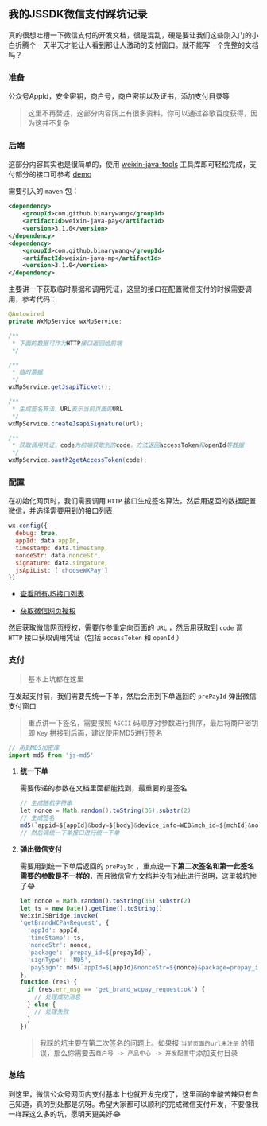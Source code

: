 ## 我的JSSDK微信支付踩坑记录

真的很想吐槽一下微信支付的开发文档，很是混乱，硬是要让我们这些刚入门的小白折腾个一天半天才能让人看到那让人激动的支付窗口。就不能写一个完整的文档吗？

### 准备

公众号AppId，安全密钥，商户号，商户密钥以及证书，添加支付目录等

> 这里不再赘述，这部分内容网上有很多资料，你可以通过谷歌百度获得，因为这并不复杂

### 后端

这部分内容其实也是很简单的，使用 [weixin-java-tools](https://github.com/Wechat-Group/weixin-java-tools) 工具库即可轻松完成，支付部分的接口可参考 [demo](https://github.com/binarywang/weixin-java-pay-demo)

需要引入的 `maven` 包：

``` xml
<dependency>
    <groupId>com.github.binarywang</groupId>
    <artifactId>weixin-java-pay</artifactId>
    <version>3.1.0</version>
</dependency>
<dependency>
    <groupId>com.github.binarywang</groupId>
    <artifactId>weixin-java-mp</artifactId>
    <version>3.1.0</version>
</dependency>
```

主要讲一下获取临时票据和调用凭证，这里的接口在配置微信支付的时候需要调用，参考代码：

``` java
@Autowired
private WxMpService wxMpService;

/**
 * 下面的数据可作为HTTP接口返回给前端
 */

/**
 * 临时票据
 */
wxMpService.getJsapiTicket();

/**
 * 生成签名算法，URL表示当前页面的URL
 */
wxMpService.createJsapiSignature(url);

/**
 * 获取调用凭证，code为前端获取到的code，方法返回accessToken和openId等数据
 */
wxMpService.oauth2getAccessToken(code);
```

### 配置

在初始化网页时，我们需要调用 `HTTP` 接口生成签名算法，然后用返回的数据配置微信，并选择需要用到的接口列表

``` javascript
wx.config({
  debug: true,
  appId: data.appId,
  timestamp: data.timestamp,
  nonceStr: data.nonceStr,
  signature: data.singature,
  jsApiList: ['chooseWXPay']
})
```

- [查看所有JS接口列表](https://mp.weixin.qq.com/wiki?t=resource/res_main&id=mp1421141115)

- [获取微信网页授权](https://mp.weixin.qq.com/wiki?t=resource/res_main&id=mp1421140842)

然后获取微信网页授权，需要传参重定向页面的 `URL` ，然后用获取到 `code` 调 `HTTP` 接口获取调用凭证（包括 `accessToken` 和 `openId` ）

### 支付

> 基本上坑都在这里

在发起支付前，我们需要先统一下单，然后会用到下单返回的 `prePayId` 弹出微信支付窗口

> 重点讲一下签名，需要按照 `ASCII` 码顺序对参数进行排序，最后将商户密钥即 `Key` 拼接到后面，建议使用MD5进行签名

``` javascript
// 用到MD5加密库
import md5 from 'js-md5'
```

1. **统一下单**

    需要传递的参数在文档里面都能找到，最重要的是签名
    
    ``` java
    // 生成随机字符串
    let nonce = Math.random().toString(36).substr(2)
    // 生成签名
    md5(`appid=${appId}&body=${body}&device_info=WEB&mch_id=${mchId}&nonce_str=${nonce}&key=${key}`).toUpperCase()
    // 然后调统一下单接口进行统一下单
    ```
    
2. **弹出微信支付**

    需要用到统一下单后返回的 `prePayId` ，重点说一下**第二次签名和第一此签名需要的参数是不一样的**，而且微信官方文档并没有对此进行说明，这里被坑惨了:joy:
    
    ``` javascript
    let nonce = Math.random().toString(36).substr(2)
    let ts = new Date().getTime().toString()
    WeixinJSBridge.invoke(
    'getBrandWCPayRequest', {
      'appId': appId,
      'timeStamp': ts,
      'nonceStr': nonce,
      'package': `prepay_id=${prepayId}`,
      'signType': 'MD5',
      'paySign': md5(`appId=${appId}&nonceStr=${nonce}&package=prepay_id=${prepayId}&signType=MD5&timeStamp=${ts}&key=${key}`).toUpperCase()
    },
    function (res) {
      if (res.err_msg == 'get_brand_wcpay_request:ok') {
        // 处理成功消息
      } else {
        // 处理失败
      }
    })
    ```
    
    > 我踩的坑主要在第二次签名的问题上。如果报 `当前页面的url未注册` 的错误，那么你需要去`商户号 -> 产品中心 -> 开发配置`中添加支付目录

### 总结

到这里，微信公众号网页内支付基本上也就开发完成了，这里面的辛酸苦辣只有自己知道，真的到处都是坑呀。希望大家都可以顺利的完成微信支付开发，不要像我一样踩这么多的坑，愿明天更美好:joy:
